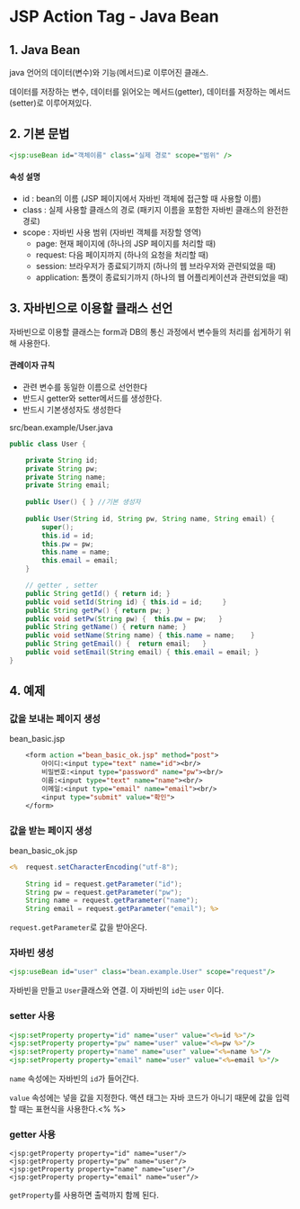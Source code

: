 # JSP Action Tag - Java Bean
## 1. Java Bean
java 언어의 데이터(변수)와 기능(메서드)로 이루어진 클래스.

데이터를 저장하는 변수, 데이터를 읽어오는 메서드(getter), 데이터를 저장하는 메서드(setter)로 이루어져있다.


## 2. 기본 문법
```jsp
<jsp:useBean id="객체이름" class="실제 경로" scope="범위" />
```
#### 속성 설명
* id : bean의 이름 (JSP 페이지에서 자바빈 객체에 접근할 때 사용할 이름)
* class : 실제 사용할 클래스의 경로 (패키지 이름을 포함한 자바빈 클래스의 완전한 경로)
* scope : 자바빈 사용 범위 (자바빈 객체를 저장할 영역)
	- page: 현재 페이지에 (하나의 JSP 페이지를 처리할 때)
	- request: 다음 페이지까지 (하나의 요청을 처리할 때)
	- session: 브라우저가 종료되기까지 (하나의 웹 브라우저와 관련되었을 때)
	- application: 톰캣이 종료되기까지 (하나의 웹 어플리케이션과 관련되었을 때)
	
	
## 3. 자바빈으로 이용할 클래스 선언
자바빈으로 이용할 클래스는 form과 DB의 통신 과정에서 변수들의 처리를 쉽게하기 위해 사용한다.

#### 관례이자 규칙
* 관련 변수를 동일한 이름으로 선언한다
* 반드시 getter와 setter메서드를 생성한다.
* 반드시 기본생성자도 생성한다

src/bean.example/User.java
```java
public class User {

	private String id;
	private String pw;
	private String name;
	private String email;
	
	public User() { } //기본 생성자
	
	public User(String id, String pw, String name, String email) {
		super();
		this.id = id;
		this.pw = pw;
		this.name = name;
		this.email = email;
	}

	// getter , setter
	public String getId() { return id; }
	public void setId(String id) { this.id = id;	 }
	public String getPw() { return pw; }
	public void setPw(String pw) {	this.pw = pw;	}
	public String getName() { return name; }
	public void setName(String name) { this.name = name;	}
	public String getEmail() {	return email;	}
	public void setEmail(String email) { this.email = email; }
}
```


## 4. 예제
### 값을 보내는 페이지 생성
bean_basic.jsp
```jsp
	<form action ="bean_basic_ok.jsp" method="post">
		아이디:<input type="text" name="id"><br/>
		비밀번호:<input type="password" name="pw"><br/>
		이름:<input type="text" name="name"><br/>
		이메일:<input type="email" name="email"><br/>
		<input type="submit" value="확인">
	</form>
```

### 값을 받는 페이지 생성
bean_basic_ok.jsp
```jsp
<%	request.setCharacterEncoding("utf-8");
	
	String id = request.getParameter("id");
	String pw = request.getParameter("pw");
	String name = request.getParameter("name");
	String email = request.getParameter("email"); %>
```
```request.getParameter```로 값을 받아온다.


### 자바빈 생성
```jsp
<jsp:useBean id="user" class="bean.example.User" scope="request"/>
```
자바빈을 만들고 ```User```클래스와 연결.
이 자바빈의 ```id```는 ```user``` 이다.


### setter 사용
```jsp
<jsp:setProperty property="id" name="user" value="<%=id %>"/>
<jsp:setProperty property="pw" name="user" value="<%=pw %>"/>
<jsp:setProperty property="name" name="user" value="<%=name %>"/>
<jsp:setProperty property="email" name="user" value="<%=email %>"/>
```
```name``` 속성에는 자바빈의 ```id```가 들어간다.

```value``` 속성에는 넣을 값을 지정한다. 액션 태그는 자바 코드가 아니기 때문에 값을 입력할 때는 표현식을 사용한다.<% %>

### getter 사용
```
<jsp:getProperty property="id" name="user"/>
<jsp:getProperty property="pw" name="user"/>
<jsp:getProperty property="name" name="user"/>
<jsp:getProperty property="email" name="user"/>
```
```getProperty```를 사용하면 출력까지 함께 된다.